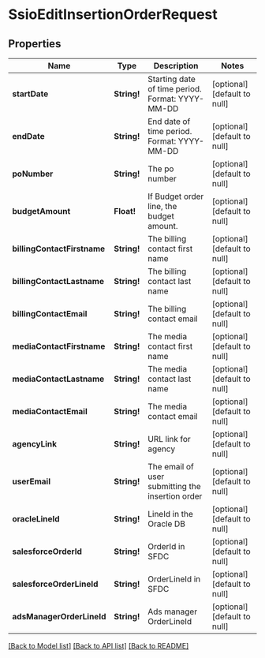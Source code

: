 # SsioEditInsertionOrderRequest

## Properties
Name | Type | Description | Notes
------------ | ------------- | ------------- | -------------
**startDate** | **String!** | Starting date of time period. Format: YYYY-MM-DD | [optional] [default to null]
**endDate** | **String!** | End date of time period. Format: YYYY-MM-DD | [optional] [default to null]
**poNumber** | **String!** | The po number | [optional] [default to null]
**budgetAmount** | **Float!** | If Budget order line, the budget amount. | [optional] [default to null]
**billingContactFirstname** | **String!** | The billing contact first name | [optional] [default to null]
**billingContactLastname** | **String!** | The billing contact last name | [optional] [default to null]
**billingContactEmail** | **String!** | The billing contact email | [optional] [default to null]
**mediaContactFirstname** | **String!** | The media contact first name | [optional] [default to null]
**mediaContactLastname** | **String!** | The media contact last name | [optional] [default to null]
**mediaContactEmail** | **String!** | The media contact email | [optional] [default to null]
**agencyLink** | **String!** | URL link for agency | [optional] [default to null]
**userEmail** | **String!** | The email of user submitting the insertion order | [optional] [default to null]
**oracleLineId** | **String!** | LineId in the Oracle DB | [optional] [default to null]
**salesforceOrderId** | **String!** | OrderId in SFDC | [optional] [default to null]
**salesforceOrderLineId** | **String!** | OrderLineId in SFDC | [optional] [default to null]
**adsManagerOrderLineId** | **String!** | Ads manager OrderLineId | [optional] [default to null]

[[Back to Model list]](../README.md#documentation-for-models) [[Back to API list]](../README.md#documentation-for-api-endpoints) [[Back to README]](../README.md)


